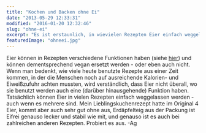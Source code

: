 ```yaml
---
title: "Kochen und Backen ohne Ei"
date: "2013-05-29 12:33:31"
modified: "2016-01-20 12:32:46"
slug: "ohne-ei"
excerpt: "Es ist erstaunlich, in wievielen Rezepten Eier einfach weggelassen werden können, ohne, dass man das am Ende auch nur bemerkt."
featuredImage: "ohneei.jpg"
---
```


Eier können in Rezepten verschiedene Funktionen haben (siehe [hier](https://www.veganblatt.com/kochen)) und können dementsprechend vegan ersetzt werden - oder eben auch nicht. Wenn man bedenkt, wie viele heute benutzte Rezepte aus einer Zeit kommen, in der die Menschen noch auf ausreichende Kalorien- und Eiweißzufuhr achten mussten, wird verständlich, dass Eier nicht überall, wo sie benutzt werden auch eine (darüber hinausgehende) Funktion haben. Tatsächlich können Eier in vielen Rezepten einfach weggelassen werden - auch wenn es mehrere sind. Mein Lieblingskuchenrezept hatte im Original 4 Eier, kommt aber auch sehr gut ohne aus, Erdäpfelteig aus der Packung ist Eifrei genauso lecker und stabil wie mit, und genauso ist es auch bei zahlreichen anderen Rezepten. Probiert es aus. -Ag
